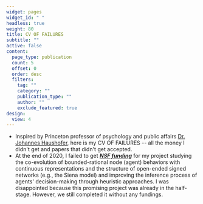 ```yaml
---
widget: pages
widget_id: " "
headless: true
weight: 80
title: CV OF FAILURES
subtitle: ""
active: false
content:
  page_type: publication
  count: 5
  offset: 0
  order: desc
  filters:
    tag: ""
    category: ""
    publication_type: ""
    author: ""
    exclude_featured: true
design:
  view: 4
---
```

* Inspired by Princeton professor of psychology and public affairs [Dr. Johannes Haushofer](https://www.uni-goettingen.de/de/document/download/bed2706fd34e29822004dbe29cd00bb5.pdf/Johannes_Haushofer_CV_of_Failures%5B1%5D.pdf), here is my CV OF FAILURES -- all the money I didn't get and papers that didn't get accepted.
* At the end of 2020, I failed to get ***[NSF funding](https://www.dropbox.com/s/0hzj22s53ca9oqi/NEAL_BANZHAF_BEACON11.pdf?dl=0)*** for my project studying the co-evolution of bounded-rational node (agent) behaviors with continuous representations and the structure of open-ended signed networks (e.g., the Siena model) and improving the inference process of agents' decision-making through heuristic approaches. I was disappointed because this promising project was already in the half-stage. However, we still completed it without any fundings.